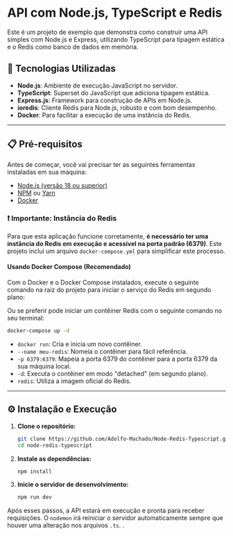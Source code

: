 # API com Node.js, TypeScript e Redis

Este é um projeto de exemplo que demonstra como construir uma API simples com Node.js e Express, utilizando TypeScript para tipagem estática e o Redis como banco de dados em memória.

## 🚀 Tecnologias Utilizadas

- **Node.js**: Ambiente de execução JavaScript no servidor.
- **TypeScript**: Superset do JavaScript que adiciona tipagem estática.
- **Express.js**: Framework para construção de APIs em Node.js.
- **ioredis**: Cliente Redis para Node.js, robusto e com bom desempenho.
- **Docker**: Para facilitar a execução de uma instância do Redis.

---

## 📋 Pré-requisitos

Antes de começar, você vai precisar ter as seguintes ferramentas instaladas em sua máquina:
- [Node.js (versão 18 ou superior)](https://nodejs.org/en/)
- [NPM](https://www.npmjs.com/) ou [Yarn](https://yarnpkg.com/)
- [Docker](https://www.docker.com/get-started)

### ❗ Importante: Instância do Redis

Para que esta aplicação funcione corretamente, **é necessário ter uma instância do Redis em execução e acessível na porta padrão (6379)**. 
Este projeto inclui um arquivo `docker-compose.yml` para simplificar este processo.

#### Usando Docker Compose (Recomendado)

Com o Docker e o Docker Compose instalados, execute o seguinte comando na raiz do projeto para iniciar o serviço do Redis em segundo plano:

Ou se preferir pode iniciar um contêiner Redis com o seguinte comando no seu terminal:

```bash
docker-compose up -d
```

- `docker run`: Cria e inicia um novo contêiner.
- `--name meu-redis`: Nomeia o contêiner para fácil referência.
- `-p 6379:6379`: Mapeia a porta 6379 do contêiner para a porta 6379 da sua máquina local.
- `-d`: Executa o contêiner em modo "detached" (em segundo plano).
- `redis`: Utiliza a imagem oficial do Redis.

---

## ⚙️ Instalação e Execução

1.  **Clone o repositório:**
    ```bash
    git clone https://github.com/Adolfo-Machado/Node-Redis-Typescript.git
    cd node-redis-typescript
    ```

2.  **Instale as dependências:**
    ```bash
    npm install
    ```

3.  **Inicie o servidor de desenvolvimento:**
    ```bash
    npm run dev
    ```

Após esses passos, a API estará em execução e pronta para receber requisições. O `nodemon` irá reiniciar o servidor automaticamente sempre que houver uma alteração nos arquivos `.ts`.
.